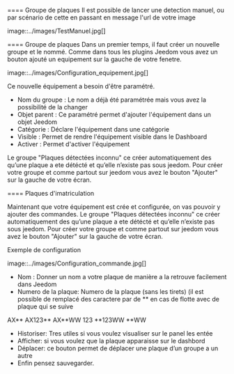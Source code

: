 ==== Groupe de plaques
Il est possible de lancer une detection manuel, ou par scénario de cette en passant en message l'url de votre image

image::../images/TestManuel.jpg[]

==== Groupe de plaques
Dans un premier temps, il faut créer un nouvelle groupe  et le nommé.
Comme dans tous les plugins Jeedom vous avez un bouton ajouté un equipement sur la gauche de votre fenetre.

image::../images/Configuration_equipement.jpg[]

Ce nouvelle équipement a besoin d'être paramétré.

* Nom du groupe : Le nom a déjà été paramétrée mais vous avez la possibilité de la changer
* Objet parent : Ce paramétré permet d'ajouter l'équipement dans un objet Jeedom
* Catégorie : Déclare l'équipement dans une catégorie
* Visible : Permet de rendre l'équipement visible dans le Dashboard
* Activer : Permet d'activer l'équipement

Le groupe "Plaques détectées inconnu" ce créer automatiquement des qu’une plaque a ete détécté et qu’elle n’existe pas sous jeedom.
Pour créer votre groupe et comme partout sur jeedom vous avez le bouton "Ajouter" sur la gauche de votre écran.

==== Plaques d'imatriculation

Maintenant que votre équipement est crée et configurée, on vas pouvoir y ajouter des commandes.
Le groupe "Plaques détectées inconnu" ce créer automatiquement des qu’une plaque a ete détécté et qu’elle n’existe pas sous jeedom.
Pour créer votre groupe et comme partout sur jeedom vous avez le bouton "Ajouter" sur la gauche de votre écran.

Exemple de configuration

image::../images/Configuration_commande.jpg[]

* Nom : Donner un nom a votre plaque de manière a la retrouve facilement dans Jeedom
* Numero de la plaque: Numero de la plaque (sans les tirets) (il est possible de remplacé des caractere par de ** en cas de flotte avec de plaque qui se suive

 AX**
AX123**
AX**WW
123
**123WW
**WW

* Historiser: Tres utiles si vous voulez visualiser sur le panel les entée
* Afficher: si vous voulez que la plaque apparaisse sur le dashbord
* Déplacer: ce bouton permet de déplacer une plaque d’un groupe a un autre
* Enfin pensez sauvegarder.